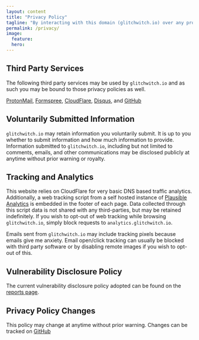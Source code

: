 ```yaml
---
layout: content
title: "Privacy Policy"
tagline: "By interacting with this domain (glitchwitch.io) over any protocol or service you are agreeing to the following Privacy Policy."
permalink: /privacy/
image:
  feature:
  hero:
---
```

## Third Party Services

The following third party services may be used by `glitchwitch.io` and as such you may be bound to those privacy policies as well.

[ProtonMail](https://protonmail.com/privacy-policy), [Formspree](https://formspree.io/legal/privacy-policy), [CloudFlare](https://www.cloudflare.com/security-policy/), [Disqus](https://help.disqus.com/customer/portal/articles/466259-privacy-policy), and [GitHub](https://help.github.com/articles/github-privacy-statement/)

## Voluntarily Submitted Information

`glitchwitch.io` may retain information you voluntarily submit. It is up to you whether to submit information and how much information to provide. Information submitted to `glitchwitch.io`, including but not limited to comments, emails, and other communications may be disclosed publicly at anytime without prior warning or royalty.

## Tracking and Analytics

This website relies on CloudFlare for very basic DNS based traffic analytics. Additionally, a web tracking script from a self hosted instance of [Plausible Analytics](https://plausible.io/self-hosted-web-analytics) is embedded in the footer of each page. Data collected through this script data is not shared with any third-parties, but may be retained indefinitely. If you wish to opt-out of web tracking while browsing `glitchwitch.io`, simply block requests to `analytics.glitchwitch.io`.

Emails sent from `glitchwitch.io` may include tracking pixels because emails give me anxiety. Email open/click tracking can usually be blocked with third party software or by disabling remote images if you wish to opt-out of this.

## Vulnerability Disclosure Policy

The current vulnerability disclosure policy adopted can be found on the [reports page](/reports).

## Privacy Policy Changes

This policy may change at anytime without prior warning. Changes can be tracked on [GitHub](https://github.com/GlitchWitch/glitchwitch.io/commits/master/_pages/privacy.md)
